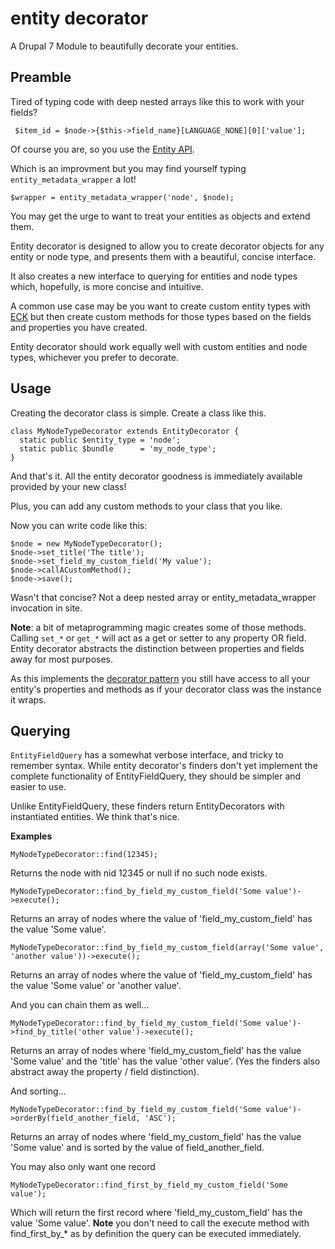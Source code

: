 entity decorator
================

A Drupal 7 Module to beautifully decorate your entities.

Preamble
--------

Tired of typing code with deep nested arrays like this to work with your fields?

```
 $item_id = $node->{$this->field_name}[LANGUAGE_NONE][0]['value'];
```

Of course you are, so you use the [Entity API](https://drupal.org/project/entity).

Which is an improvment but you may find yourself typing ```entity_metadata_wrapper``` a lot!

```
$wrapper = entity_metadata_wrapper('node', $node);
```

You may get the urge to want to treat your entities as objects and extend them. 

Entity decorator is designed to allow you to create decorator objects for any entity or node type, and presents them with a beautiful, concise interface.

It also creates a new interface to querying for entities and node types which, hopefully, is more concise and intuitive.

A common use case may be you want to create custom entity types with [ECK](https://drupal.org/project/eck) but then create custom methods for those types based on the fields and properties you have created.

Entity decorator should work equally well with custom entities and node types, whichever you prefer to decorate.

Usage
-----

Creating the decorator class is simple. Create a class like this.

```
class MyNodeTypeDecorator extends EntityDecorator {
  static public $entity_type = 'node';
  static public $bundle      = 'my_node_type';
}
```

And that's it. All the entity decorator goodness is immediately available provided by your new class!

Plus, you can add any custom methods to your class that you like.

Now you can write code like this:

```
$node = new MyNodeTypeDecorator();
$node->set_title('The title');
$node->set_field_my_custom_field('My value');
$node->callACustomMethod();
$node->save();
```

Wasn't that concise? Not a deep nested array or entity_metadata_wrapper invocation in site.

**Note**: a bit of metaprogramming magic creates some of those methods. Calling ```set_*``` or ```get_*``` will act as a get or setter to any property OR field. Entity decorator abstracts the distinction between properties and fields away for most purposes.

As this implements the [decorator pattern](http://en.wikipedia.org/wiki/Decorator_pattern) you still have access to all your entity's properties and methods as if your decorator class was the instance it wraps.

Querying
--------

``EntityFieldQuery`` has a somewhat verbose interface, and tricky to remember syntax. While entity decorator's finders don't yet implement the complete functionality of EntityFieldQuery, they should be simpler and easier to use.

Unlike EntityFieldQuery, these finders return EntityDecorators with instantiated entities. We think that's nice.

**Examples**

```
MyNodeTypeDecorator::find(12345); 
```
Returns the node with nid 12345 or null if no such node exists.

```
MyNodeTypeDecorator::find_by_field_my_custom_field('Some value')->execute(); 
```
Returns an array of nodes where the value of 'field_my_custom_field' has the value 'Some value'.

```
MyNodeTypeDecorator::find_by_field_my_custom_field(array('Some value', 'another value'))->execute(); 
```
Returns an array of nodes where the value of 'field_my_custom_field' has the value 'Some value' or 'another value'.


And you can chain them as well...

```
MyNodeTypeDecorator::find_by_field_my_custom_field('Some value')->find_by_title('other value')->execute(); 
```

Returns an array of nodes where 'field_my_custom_field' has the value 'Some value' and the 'title' has the value 'other value'. (Yes the finders also abstract away the property / field distinction).

And sorting...

```
MyNodeTypeDecorator::find_by_field_my_custom_field('Some value')->orderBy(field_another_field, 'ASC'); 
```

Returns an array of nodes where 'field_my_custom_field' has the value 'Some value' and is sorted by the value of field_another_field.

You may also only want one record

```
MyNodeTypeDecorator::find_first_by_field_my_custom_field('Some value');
```

Which will return the first record where 'field_my_custom_field' has the value 'Some value'. **Note** you don't need to call the execute method with find_first_by_* as by definition the query can be executed immediately.












